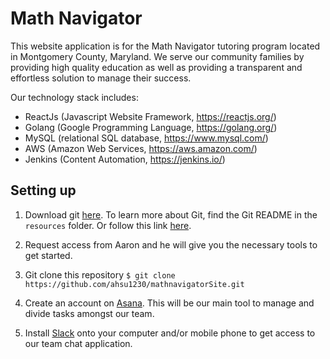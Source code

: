 # Math Navigator

This website application is for the Math Navigator tutoring program located in Montgomery County, Maryland. We serve our community families by providing high quality education as well as providing a transparent and effortless solution to manage their success.

Our technology stack includes:
- ReactJs (Javascript Website Framework, https://reactjs.org/)
- Golang (Google Programming Language, https://golang.org/)
- MySQL (relational SQL database, https://www.mysql.com/)
- AWS (Amazon Web Services, https://aws.amazon.com/)
- Jenkins (Content Automation, https://jenkins.io/)

 ## Setting up

1. Download git [here](https://git-scm.com/downloads).
To learn more about Git, find the Git README in the `resources` folder.
Or follow this link [here](https://product.hubspot.com/blog/git-and-github-tutorial-for-beginners).

2. Request access from Aaron and he will give you the necessary tools to get started.

3. Git clone this repository
`$ git clone https://github.com/ahsu1230/mathnavigatorSite.git`

4. Create an account on [Asana](https://asana.com/). This will be our main tool to manage and divide tasks amongst our team.

5. Install [Slack](https://slack.com/) onto your computer and/or mobile phone to get access to our team chat application. 

<!-- # MathNavigator Constellation Services

The back-end infrastructure to Math Navigator is made up of many micro-services, each of which handle smaller, specific tasks for the whole application.

Every part of the entire system will have a codename. I think it's better to give codenames to different parts of the system so that each system can grow in responsibilities in a nebulous, but flexible way. It gives developers the authority into determining how the infrastructure grows and it's just more fun :).

We name our services after star constellations because sailors used to use stars to NAVIGATE through the oceans. GET IT?

# Orion
The most famous constellation that can be seen all around the world. This will be our core API service. The user and admin websites will both funnel through this service in order for users to interact with our database.

# Ursa
The constellation that contains the Big Dipper and one of the largest constellations. Ursa will be in charge of ... TBD!

# Aquila
The constellation representing the eagle. Aquila will be our job scheduling service. Over a period of time (days / weeks), Aquila can start tasks that relate to time scheduling, like email reminders.

# Scorpius
The zodiac representing the scorpion. Here, you will find our Jenkins configurations. Jenkins is a tool for Continuous Integration (CI) which can automatically run tests for us and finds bugs for us, hence a scorpion - a rather big bug. -->
